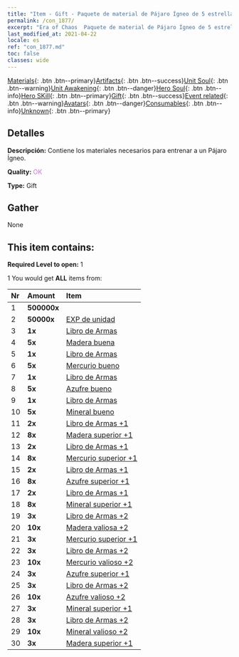 ```yaml
---
title: "Item - Gift - Paquete de material de Pájaro Ígneo de 5 estrellas"
permalink: /con_1877/
excerpt: "Era of Chaos  Paquete de material de Pájaro Ígneo de 5 estrellas"
last_modified_at: 2021-04-22
locale: es
ref: "con_1877.md"
toc: false
classes: wide
---
```

 [Materials](/ItemsES/){: .btn .btn--primary}[Artifacts](/ItemsES/Artifacts/){: .btn .btn--success}[Unit Soul](/ItemsES/UnitSoul/){: .btn .btn--warning}[Unit Awakening](/ItemsES/UnitAwakening/){: .btn .btn--danger}[Hero Soul](/ItemsES/HeroSoul/){: .btn .btn--info}[Hero SKill](/ItemsES/HeroSkill/){: .btn .btn--primary}[Gift](/ItemsES/Gift/){: .btn .btn--success}[Event related](/ItemsES/Events/){: .btn .btn--warning}[Avatars](/ItemsES/Avatars/){: .btn .btn--danger}[Consumables](/ItemsES/Consumables/){: .btn .btn--info}[Unknown](/ItemsES/Unknown/){: .btn .btn--primary}

## Detalles
 **Descripción:** Contiene los materiales necesarios para entrenar a un Pájaro Ígneo.

 **Quality:** <span style="color: #DA70D6">OK</span>

 **Type:** Gift

## Gather

  None

## This item contains:

 **Required Level to open:** 1

 1 You would get **ALL** items  from:

  | Nr | Amount |     Item    |
  |:---|:-------|:------------|
  | 1 |  **500000x** | <i class="fas fa-coins"/> |  | 
  | 2 |  **50000x** | [EXP de unidad](/es/Items/con_902/) |  | 
  | 3 |  **1x** | [Libro de Armas](/es/Items/mat_18/) |  | 
  | 4 |  **5x** | [Madera buena](/es/Items/mat_13/) |  | 
  | 5 |  **1x** | [Libro de Armas](/es/Items/mat_18/) |  | 
  | 6 |  **5x** | [Mercurio bueno](/es/Items/mat_14/) |  | 
  | 7 |  **1x** | [Libro de Armas](/es/Items/mat_18/) |  | 
  | 8 |  **5x** | [Azufre bueno](/es/Items/mat_15/) |  | 
  | 9 |  **1x** | [Libro de Armas](/es/Items/mat_18/) |  | 
  | 10 |  **5x** | [Mineral bueno](/es/Items/mat_12/) |  | 
  | 11 |  **2x** | [Libro de Armas +1](/es/Items/mat_25/) |  | 
  | 12 |  **8x** | [Madera superior +1](/es/Items/mat_20/) |  | 
  | 13 |  **2x** | [Libro de Armas +1](/es/Items/mat_25/) |  | 
  | 14 |  **8x** | [Mercurio superior +1](/es/Items/mat_21/) |  | 
  | 15 |  **2x** | [Libro de Armas +1](/es/Items/mat_25/) |  | 
  | 16 |  **8x** | [Azufre superior +1](/es/Items/mat_22/) |  | 
  | 17 |  **2x** | [Libro de Armas +1](/es/Items/mat_25/) |  | 
  | 18 |  **8x** | [Mineral superior +1](/es/Items/mat_19/) |  | 
  | 19 |  **3x** | [Libro de Armas +2](/es/Items/mat_32/) |  | 
  | 20 |  **10x** | [Madera valiosa +2](/es/Items/mat_27/) |  | 
  | 21 |  **3x** | [Mercurio superior +1](/es/Items/mat_21/) |  | 
  | 22 |  **3x** | [Libro de Armas +2](/es/Items/mat_32/) |  | 
  | 23 |  **10x** | [Mercurio valioso +2](/es/Items/mat_28/) |  | 
  | 24 |  **3x** | [Azufre superior +1](/es/Items/mat_22/) |  | 
  | 25 |  **3x** | [Libro de Armas +2](/es/Items/mat_32/) |  | 
  | 26 |  **10x** | [Azufre valioso +2](/es/Items/mat_29/) |  | 
  | 27 |  **3x** | [Mineral superior +1](/es/Items/mat_19/) |  | 
  | 28 |  **3x** | [Libro de Armas +2](/es/Items/mat_32/) |  | 
  | 29 |  **10x** | [Mineral valioso +2](/es/Items/mat_26/) |  | 
  | 30 |  **3x** | [Madera superior +1](/es/Items/mat_20/) |  | 
